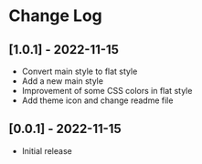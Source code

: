 # Change Log

## [1.0.1] - 2022-11-15

- Convert main style to flat style
- Add a new main style
- Improvement of some CSS colors in flat style
- Add theme icon and change readme file

## [0.0.1] - 2022-11-15

- Initial release

